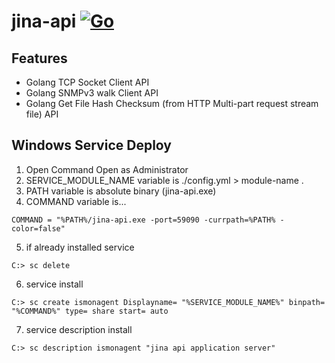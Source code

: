 # jina-api [![Go](https://github.com/frjufvjn/jina-api/actions/workflows/go.yml/badge.svg)](https://github.com/frjufvjn/jina-api/actions/workflows/go.yml)
## Features
- Golang TCP Socket Client API
- Golang SNMPv3 walk Client API
- Golang Get File Hash Checksum (from HTTP Multi-part request stream file) API
## Windows Service Deploy
1. Open Command Open as Administrator
2. SERVICE_MODULE_NAME variable is ./config.yml > module-name .
3. PATH variable is absolute binary (jina-api.exe)
4. COMMAND variable is...
```
COMMAND = "%PATH%/jina-api.exe -port=59090 -currpath=%PATH% -color=false"
```
5. if already installed service
```
C:> sc delete 
```
6. service install
```
C:> sc create ismonagent Displayname= "%SERVICE_MODULE_NAME%" binpath= "%COMMAND%" type= share start= auto
```
7. service description install
```
C:> sc description ismonagent "jina api application server"
```
